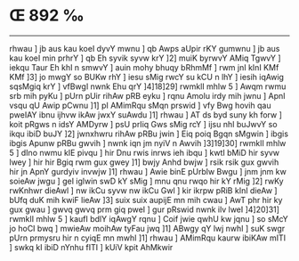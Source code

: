 # Œ 892 ‰
---
rhwau ] jb aus kau koeI dyvY mwnu ] qb Awps aUpir rKY gumwnu ] jb
aus kau koeI min prhrY ] qb Eh syvik syvw krY ]2] muiK byrwvY AMiq
TgwvY ] iekqu Taur Eh khI n smwvY ] auin mohy bhuqy bRhmMf ] rwm jnI
kInI KMf KMf ]3] jo mwgY so BUKw rhY ] iesu sMig rwcY su kCU n lhY ]
iesih iqAwig sqsMgiq krY ] vfBwgI nwnk Ehu qrY ]4]18]29]
rwmklI mhlw 5 ] Awqm rwmu srb mih pyKu ] pUrn pUir rihAw pRB eyku
] rqnu Amolu irdy mih jwnu ] ApnI vsqu qU Awip pCwnu ]1] pI AMimRqu
sMqn prswid ] vfy Bwg hovih qau pweIAY ibnu ijhvw ikAw jwxY suAwdu
]1] rhwau ] AT ds byd suny kh forw ] koit pRgws n idsY AMDyrw ] psU
prIiq Gws sMig rcY ] ijsu nhI buJwvY so ikqu ibiD buJY ]2] jwnxhwru
rihAw pRBu jwin ] Eiq poiq Bgqn sMgwin ] ibgis ibgis Apunw pRBu
gwvih ] nwnk iqn jm nyiV n Awvih ]3]19]30] rwmklI mhlw 5 ]
dIno nwmu kIE pivqu ] hir Dnu rwis inrws ieh ibqu ] kwtI bMiD hir
syvw lwey ] hir hir Bgiq rwm gux gwey ]1] bwjy Anhd bwjw ] rsik
rsik gux gwvih hir jn ApnY gurdyiv invwjw ]1] rhwau ] Awie binE
pUrblw Bwgu ] jnm jnm kw soieAw jwgu ] geI iglwin swD kY sMig ]
mnu qnu rwqo hir kY rMig ]2] rwKy rwKnhwr dieAwl ] nw ikCu syvw nw
ikCu Gwl ] kir ikrpw pRiB kInI dieAw ] bUfq duK mih kwiF lieAw
]3] suix suix aupijE mn mih cwau ] AwT phr hir ky gux gwau ]
gwvq gwvq prm giq pweI ] gur pRswid nwnk ilv lweI ]4]20]31]
rwmklI mhlw 5 ] kaufI bdlY iqAwgY rqnu ] Coif jwie qwhU kw jqnu ]
so sMcY jo hoCI bwq ] mwieAw moihAw tyFau jwq ]1] ABwgy qY lwj nwhI ]
suK swgr pUrn prmysru hir n cyiqE mn mwhI ]1] rhwau ] AMimRqu kaurw
ibiKAw mITI ] swkq kI ibiD nYnhu fITI ] kUiV kpit AhMkwir
####
